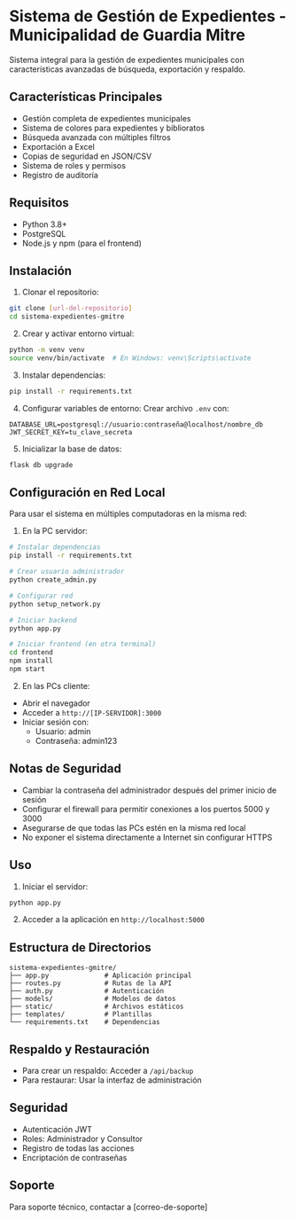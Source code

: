 # Sistema de Gestión de Expedientes - Municipalidad de Guardia Mitre

Sistema integral para la gestión de expedientes municipales con características avanzadas de búsqueda, exportación y respaldo.

## Características Principales

- Gestión completa de expedientes municipales
- Sistema de colores para expedientes y biblioratos
- Búsqueda avanzada con múltiples filtros
- Exportación a Excel
- Copias de seguridad en JSON/CSV
- Sistema de roles y permisos
- Registro de auditoría

## Requisitos

- Python 3.8+
- PostgreSQL
- Node.js y npm (para el frontend)

## Instalación

1. Clonar el repositorio:
```bash
git clone [url-del-repositorio]
cd sistema-expedientes-gmitre
```

2. Crear y activar entorno virtual:
```bash
python -m venv venv
source venv/bin/activate  # En Windows: venv\Scripts\activate
```

3. Instalar dependencias:
```bash
pip install -r requirements.txt
```

4. Configurar variables de entorno:
Crear archivo `.env` con:
```
DATABASE_URL=postgresql://usuario:contraseña@localhost/nombre_db
JWT_SECRET_KEY=tu_clave_secreta
```

5. Inicializar la base de datos:
```bash
flask db upgrade
```

## Configuración en Red Local

Para usar el sistema en múltiples computadoras en la misma red:

1. En la PC servidor:
```bash
# Instalar dependencias
pip install -r requirements.txt

# Crear usuario administrador
python create_admin.py

# Configurar red
python setup_network.py

# Iniciar backend
python app.py

# Iniciar frontend (en otra terminal)
cd frontend
npm install
npm start
```

2. En las PCs cliente:
- Abrir el navegador
- Acceder a `http://[IP-SERVIDOR]:3000`
- Iniciar sesión con:
  - Usuario: admin
  - Contraseña: admin123

## Notas de Seguridad
- Cambiar la contraseña del administrador después del primer inicio de sesión
- Configurar el firewall para permitir conexiones a los puertos 5000 y 3000
- Asegurarse de que todas las PCs estén en la misma red local
- No exponer el sistema directamente a Internet sin configurar HTTPS

## Uso

1. Iniciar el servidor:
```bash
python app.py
```

2. Acceder a la aplicación en `http://localhost:5000`

## Estructura de Directorios

```
sistema-expedientes-gmitre/
├── app.py              # Aplicación principal
├── routes.py           # Rutas de la API
├── auth.py             # Autenticación
├── models/             # Modelos de datos
├── static/             # Archivos estáticos
├── templates/          # Plantillas
└── requirements.txt    # Dependencias
```

## Respaldo y Restauración

- Para crear un respaldo: Acceder a `/api/backup`
- Para restaurar: Usar la interfaz de administración

## Seguridad

- Autenticación JWT
- Roles: Administrador y Consultor
- Registro de todas las acciones
- Encriptación de contraseñas

## Soporte

Para soporte técnico, contactar a [correo-de-soporte]
